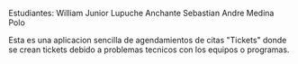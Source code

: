 Estudiantes:
William Junior Lupuche Anchante
Sebastian Andre Medina Polo

Esta es una aplicacion sencilla de agendamientos de citas "Tickets" donde se crean tickets debido a problemas tecnicos con los equipos o programas.

